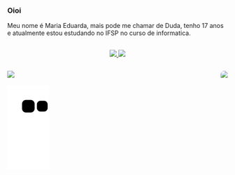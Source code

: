 ### Oioi
Meu nome é Maria Eduarda, mais pode me chamar de Duda, tenho 17 anos e atualmente estou estudando no IFSP no curso de informatica. 
##


  <div align="center">
    <a href="https://github.com/MariaEduardaBernardo">
    <img height="180em" src="https://github-readme-stats.vercel.app/api?username=MariaEduardaBernardo&show_icons=true&theme=cobalt&include_all_commits=true&count_private=true"/>
    <img height="180em" src="https://github-readme-stats.vercel.app/api/top-langs/?username=MariaEduardaBernardo&layout=compact&langs_count=7&theme=cobalt"/>
 </div>
  
  ##
  
 <div>
  <a href="https://www.linkedin.com/in/maria-eduarda-3a5603141/"><img src="https://img.shields.io/badge/LinkedIn-0077B5?style=for-the-badge&logo=linkedin&logoColor=white">
      <img align="right" height="160" style="border-radius:50px;" src="https://media.discordapp.net/attachments/937718324811423824/938561531283648563/download20220100191537.png?width=422&height=422">
 </div>
 
<div>
  <!--
  <h3> . 🏃🏽 Atualmente a procura de estagio</h3>
  <h3> . 🌱 Cursando informatica </h3>-->

   ![Snake animation](https://github.com/MariaEduardaBernardo/MariaEduardaBernardo/blob/output/github-contribution-grid-snake.svg)
 
</div>

